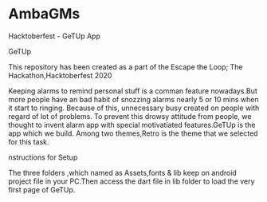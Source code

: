 # AmbaGMs
Hacktoberfest - GeTUp App




GeTUp 

This repository has been created as a part of the Escape the Loop; The Hackathon,Hacktoberfest 2020

Keeping alarms to remind personal stuff is a comman feature nowadays.But more people have an bad habit of snozzing alarms nearly 5 or 10 mins when it start to ringing.  Because of this, unnecessary busy created on people with regard of  lot of problems.
To prevent this drowsy attitude from people, we thought to invent alarm app with special motivatiated features.GeTUp is the app which we build.
Among two themes,Retro is the theme that we selected for this task.




nstructions for Setup

The three folders ,which named as Assets,fonts & lib keep on android project file in your PC.Then access the dart file in lib folder to load the very first page of GeTUp.
